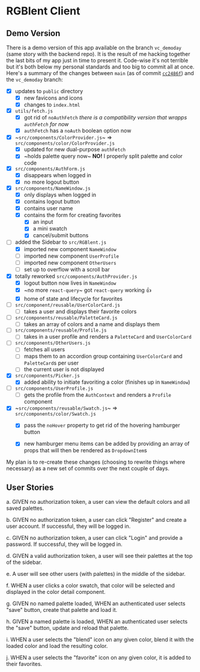 # RGBlent Client

## Demo Version

There is a demo version of this app available on the branch `vc_demoday` (same story with the backend repo). It is the result of me hacking together the last bits of my app just in time to present it. Code-wise it's not terrible but it's both below my personal standards and too big to commit all at once. Here's a summary of the changes between `main` (as of commit [`cc2486f`](https://github.com/enbeec/rgblent-client/commit/cc2486f07398c52317c300b891ce0eb700b9543d)) and the `vc_demoday` branch:

- [x] updates to `public` directory
  - [x] new favicons and icons
  - [x] changes to `index.html`
- [x] `utils/fetch.js`
  - [x] got rid of `noAuthFetch` *there is a compatibility version that wrapps `authFetch` for now*
  - [x] `authFetch` has a `noAuth` boolean option now
- [x] ~`src/components/ColorProvider.js`~ => `src/components/color/ColorProvider.js`
  - [x] updated for new dual-purpose `authFetch`
  - [x] ~holds palette query now~ **NO!** I properly split palette and color code
- [x] `src/components/AuthForm.js`
  - [x] disappears when logged in
  - [x] no more logout button
- [x] `src/components/NameWindow.js`
  - [x] only displays when logged in
  - [x] contains logout button 
  - [x] contains user name
  - [x] contains the form for creating favorites
    - [x] an input
    - [x] a mini swatch
    - [x] cancel/submit buttons
- [ ] added the Sidebar to `src/RGBlent.js`
  - [x] imported new component `NameWindow`
  - [ ] imported new component `UserProfile`
  - [ ] imported new component `OtherUsers`
  - [ ] set up to overflow with a scroll bar
- [x] totally reworked `src/components/AuthProvider.js`
  - [x] logout button now lives in `NameWindow`
  - [x] ~no more `react-query`~ got `react-query` working :+1:
  - [x] home of state and lifecycle for favorites
- [ ] `src/component/reusable/UserColorCard.js`
  - [ ] takes a user and displays their favorite colors
- [ ] `src/components/reusable/PaletteCard.js`
  - [ ] takes an array of colors and a name and displays them
- [ ] `src/components/reusable/Profile.js`
  - [ ] takes in a user profile and renders a `PaletteCard` and `UserColorCard`
- [ ] `src/components/OtherUsers.js`
  - [ ] fetches all users
  - [ ] maps them to an accordion group containing `UserColorCard` and `PaletteCard`s per user
  - [ ] the current user is not displayed
- [x] `src/components/Picker.js`
  - [x] added ability to initiate favoriting a color (finishes up in `NameWindow`)
- [ ] `src/components/UserProfile.js`
  - [ ] gets the profile from the `AuthContext` and renders a `Profile` component
- [x] ~`src/components/reusable/Swatch.js`~ => `src/components/color/Swatch.js`
  - [x] pass the `noHover` property to get rid of the hovering hamburger button
  - [x] new hamburger menu items can be added by providing an array of props that will then be rendered as `DropdownItem`s


My plan is to re-create these changes (choosing to rewrite things where necessary) as a new set of commits over the next couple of days.

## User Stories

a. GIVEN no authorization token, a user can view the default colors and all saved palettes.

b. GIVEN no authorization token, a user can click "Register" and create a user account. If successful, they will be logged in.

c. GIVEN no authorization token, a user can click "Login" and provide a password. If successful, they will be logged in.

d. GIVEN a valid authorization token, a user will see their palettes at the top of the sidebar.

e. A user will see other users (with palettes) in the middle of the sidebar.

f. WHEN a user clicks a color swatch, that color will be selected and displayed in the color detail component.

g. GIVEN no named palette loaded, WHEN an authenticated user selects "save" button, create that palette and load it.

h. GIVEN a named palette is loaded, WHEN an authenticated user selects the "save" button, update and reload that palette.

i. WHEN a user selects the "blend" icon on any given color, blend it with the loaded color and load the resulting color.

j. WHEN a user selects the "favorite" icon on any given color, it is added to their favorites.
